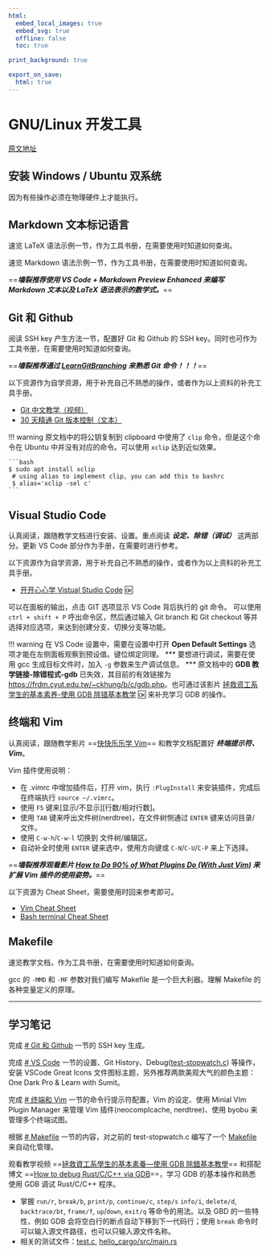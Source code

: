 ```yaml
---
html:
  embed_local_images: true
  embed_svg: true
  offline: false
  toc: true

print_background: true

export_on_save:
  html: true
---
```


# GNU/Linux 开发工具

[原文地址][source]

## 安装 Windows / Ubuntu 双系统

因为有些操作必须在物理硬件上才能执行。

## Markdown 文本标记语言

速览 LaTeX 语法示例一节，作为工具书册，在需要使用时知道如何查询。

速览 Markdown 语法示例一节，作为工具书册，在需要使用时知道如何查询。

==***墙裂推荐使用 VS Code + Markdown Preview Enhanced 来编写 Markdown 文本以及 LaTeX 语法表示的数学式。***==

## Git 和 Github

阅读 SSH key 产生方法一节，配置好 Git 和 Github 的 SSH key。同时也可作为工具书册，在需要使用时知道如何查询。

==***墙裂推荐通过 [LearnGitBranching][learn-git-branching] 来熟悉 Git 命令！！！***==

以下资源作为自学资源，用于补充自己不熟悉的操作，或者作为以上资料的补充工具手册。

- [Git 中文教学（视频）][git-tutorials-zh]
- [30 天精通 Git 版本控制（文本）][learn-git-in-30-days]

!!! warning
    原文档中的将公钥复制到 clipboard 中使用了 `clip` 命令，但是这个命令在 Ubuntu 中并没有对应的命令。可以使用 `xclip` 达到近似效果。

    ```bash
    $ sudo apt install xclip
     # using alias to implement clip, you can add this to bashrc
     $ alias='xclip -sel c'
    ```

## Visual Studio Code

认真阅读，跟随教学文档进行安装、设置。重点阅读 ***设定、除错（调试）*** 这两部分。更新 VS Code 部分作为手册，在需要时进行参考。

以下资源作为自学资源，用于补充自己不熟悉的操作，或者作为以上资料的补充工具手册。

- [开开心心学 Vistual Studio Code][learn-vscode-happily] :ok:

可以在面板的输出，点击 GIT 选项显示 VS Code 背后执行的 git 命令。
可以使用 `ctrl + shift + P` 呼出命令区，然后通过输入 Git branch 和 Git checkout 等并选择对应选项，来达到创建分支、切换分支等功能。


!!! warning
    在 VS Code 设置中，需要在设置中打开 **Open Default Settings** 选项才能在左侧面板观察到预设值。键位绑定同理。
    ***
    要想进行调试，需要在使用 gcc 生成目标文件时，加入 `-g` 参数来生产调试信息。
    ***
    原文档中的 **GDB 教学链接-除错程式-gdb** 已失效，其目前的有效链接为 <https://frdm.cyut.edu.tw/~ckhung/b/c/gdb.php>。也可通过该影片 [拯救资工系学生的基本素养-使用 GDB 除错基本教学][gdb-basics] :ok: 来补充学习 GDB 的操作。

## 终端和 Vim 

认真阅读，跟随教学影片 ==[快快乐乐学 Vim][learn-vim-happily]== 和教学文档配置好 ***终端提示符、Vim***。

Vim 插件使用说明：
- 在 .vimrc 中增加插件后，打开 vim，执行 `:PlugInstall` 来安装插件，完成后在终端执行 `source ~/.vimrc`。
- 使用 `F5` 键来[显示/不显示][行数/相对行数]。
- 使用 `TAB` 键来呼出文件树(nerdtree)，在文件树恻通过 `ENTER` 键来访问目录/文件。
- 使用 `C-w-h`/`C-w-l` 切换到 文件树/编辑区。
- 自动补全时使用 `ENTER` 键来选中，使用方向键或 `C-N`/`C-U`/`C-P` 来上下选择。

==***墙裂推荐观看影片 [How to Do 90% of What Plugins Do (With Just Vim)][how-to-do-90%-of-what-plugins-do] 来扩展 Vim 插件的使用姿势。***==

以下资源为 Cheat Sheet，需要使用时回来参考即可。

- [Vim Cheat Sheet][vim-cheat-sheet]
- [Bash terminal Cheat Sheet][bash-cheat-sheet]

## Makefile

速览教学文档，作为工具书册，在需要使用时知道如何查询。

gcc 的 `-MMD` 和 `-MF` 参数对我们编写 Makefile 是一个巨大利器。理解 Makefile 的各种变量定义的原理。

---

## 学习笔记

完成 [# Git 和 Github](#git-和-github) 一节的 SSH key 生成。

完成 [# VS Code](#visual-studio-code) 一节的设置、Git History、Debug([test-stopwatch.c](/tests/test-stopwatch.c)) 等操作，安装 VSCode Great Icons 文件图标主题，另外推荐两款美观大气的颜色主题：One Dark Pro & Learn with Sumit。
    
完成 [# 终端和 Vim](#终端和-vim) 一节的命令行提示符配置，Vim 的设定、使用 Minial VIm Plugin Manager 来管理 Vim 插件(neocomplcache, nerdtree)、使用 byobu 来管理多个终端试图。
    
根据 [# Makefile](#makefile) 一节的内容，对之前的 test-stopwatch.c 编写了一个 [Makefile](/tests/Makefile) 来自动化管理。

观看教学视频 ==[拯救資工系學生的基本素養—使用 GDB 除錯基本教學](gdb-basics)== 和搭配博文 ==[How to debug Rust/C/C++ via GDB][debug-gdb]==，学习 GDB 的基本操作和熟悉使用 GDB 调试 Rust/C/C++ 程序。
- 掌握 `run/r`, `break/b`, `print/p`, `continue/c`, `step/s` `info/i`, `delete/d`, `backtrace/bt`, `frame/f`, `up`/`down`, `exit/q` 等命令的用法。以及 GBD 的一些特性，例如 GDB 会将空白行的断点自动下移到下一代码行；使用 `break` 命令时可以输入源文件路径，也可以只输入源文件名称。
- 相关的测试文件：[test.c](/tests/test.c), [hello_cargo/src/main.rs](/tests/hello_cargo/src/main.rs) 


[source]: https://hackmd.io/@sysprog/gnu-linux-dev/
[learn-git-branching]: https://learngitbranching.js.org/
[git-tutorials-zh]: https://www.youtube.com/playlist?list=PLlyOkSAh6TwcvJQ1UtvkSwhZWCaM_S07d
[learn-git-in-30-days]: https://github.com/doggy8088/Learn-Git-in-30-days 
[learn-vscode-happily]: https://www.youtube.com/playlist?list=PL6S9AqLQkFpph4LOfSjtD-s4WB3pNh5M3
[gdb-basics]: https://www.youtube.com/watch?v=IttSz0BYZ8o
[debug-gdb]: https://tigercosmos.xyz/post/2020/09/system/debug-gdb/
[how-to-do-90%-of-what-plugins-do]: https://www.youtube.com/watch?v=XA2WjJbmmoM&list=WL
[vim-cheat-sheet]: https://hackmd.io/@sysprog/gnu-linux-dev/https%3A%2F%2Fvim.rtorr.com%2F
[bash-cheat-sheet]: https://hackmd.io/@sysprog/gnu-linux-dev/https%3A%2F%2Fkapeli.com%2Fcheat_sheets%2FBash_Shortcuts.docset%2FContents%2FResources%2FDocuments%2Findex
[learn-vim-happily]: https://youtu.be/Y3Libi0SEp8

